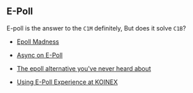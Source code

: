 ## E-Poll

E-poll is the answer to the ```C1M``` definitely, But does it solve ```C1B```?

* [Epoll Madness](https://medium.com/@copyconstruct/the-method-to-epolls-madness-d9d2d6378642)

* [Async on E-Poll](https://jvns.ca/blog/2017/06/03/async-io-on-linux--select--poll--and-epoll/)

* [The epoll alternative you've never heard about](https://blog.cloudflare.com/io_submit-the-epoll-alternative-youve-never-heard-about/)

* [Using E-Poll Experience at KOINEX](https://medium.com/koinex-crunch/pushman-the-koinex-standard-for-realtime-experience-4122d2715c92)
